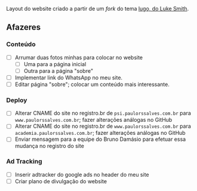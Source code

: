Layout do website criado a partir de um _fork_ do tema [lugo, do Luke Smith](https://github.com/paulorssalves/lugo).

## Afazeres

### Conteúdo

- [ ] Arrumar duas fotos minhas para colocar no website
	- [ ] Uma para a página inicial
	- [ ] Outra para a página "sobre"
- [ ] Implementar link do WhatsApp no meu site.
- [ ] Editar página "sobre"; colocar um conteúdo mais interessante.

### Deploy

- [ ] Alterar CNAME do site no registro.br de `psi.paulorssalves.com.br` para `www.paulorssalves.com.br`; fazer alterações análogas no GitHub
- [ ] Alterar CNAME do site no registro.br de `www.paulorssalves.com.br` para `academia.paulorssalves.com.br`; fazer alterações análogas no GitHub
- [ ] Enviar mensagem para a equipe do Bruno Damásio para efetuar essa mudança no registro do site 

### Ad Tracking

- [ ] Inserir adtracker do google ads no header do meu site
- [ ] Criar plano de divulgação do website

